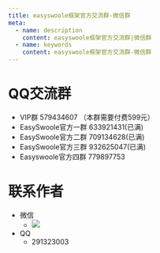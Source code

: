 ```yaml
---
title: easyswoole框架官方交流群-微信群
meta:
  - name: description
    content: easyswoole框架官方交流群|微信群
  - name: keywords
    content: easyswoole框架官方交流群-微信群
---
```

  
   
# QQ交流群
- VIP群 579434607 （本群需要付费599元）
- EasySwoole官方一群 633921431(已满)
- EasySwoole官方二群 709134628(已满)
- EasySwoole官方三群 932625047(已满)
- Easyswoole官方四群 779897753 

# 联系作者
- 微信
  - ![](/Images/authWx.png)
- QQ 
  - 291323003    